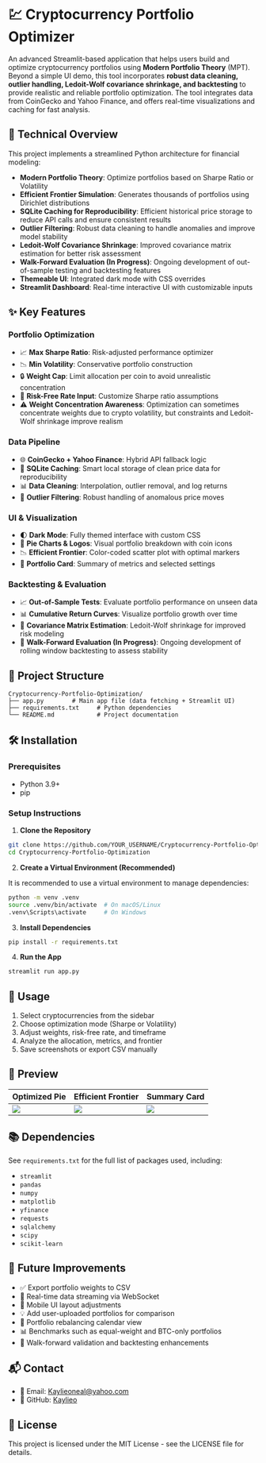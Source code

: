 # 💹 Cryptocurrency Portfolio Optimizer

An advanced Streamlit-based application that helps users build and optimize cryptocurrency portfolios using **Modern Portfolio Theory** (MPT). Beyond a simple UI demo, this tool incorporates **robust data cleaning, outlier handling, Ledoit-Wolf covariance shrinkage, and backtesting** to provide realistic and reliable portfolio optimization. The tool integrates data from CoinGecko and Yahoo Finance, and offers real-time visualizations and caching for fast analysis.

## 🔬 Technical Overview

This project implements a streamlined Python architecture for financial modeling:

- **Modern Portfolio Theory**: Optimize portfolios based on Sharpe Ratio or Volatility
- **Efficient Frontier Simulation**: Generates thousands of portfolios using Dirichlet distributions
- **SQLite Caching for Reproducibility**: Efficient historical price storage to reduce API calls and ensure consistent results
- **Outlier Filtering**: Robust data cleaning to handle anomalies and improve model stability
- **Ledoit-Wolf Covariance Shrinkage**: Improved covariance matrix estimation for better risk assessment
- **Walk-Forward Evaluation (In Progress)**: Ongoing development of out-of-sample testing and backtesting features
- **Themeable UI**: Integrated dark mode with CSS overrides
- **Streamlit Dashboard**: Real-time interactive UI with customizable inputs

## ✨ Key Features

### Portfolio Optimization
- 📈 **Max Sharpe Ratio**: Risk-adjusted performance optimizer
- 📉 **Min Volatility**: Conservative portfolio construction
- 🔒 **Weight Cap**: Limit allocation per coin to avoid unrealistic concentration
- 🧠 **Risk-Free Rate Input**: Customize Sharpe ratio assumptions
- ⚠️ **Weight Concentration Awareness**: Optimization can sometimes concentrate weights due to crypto volatility, but constraints and Ledoit-Wolf shrinkage improve realism

### Data Pipeline
- 🌐 **CoinGecko + Yahoo Finance**: Hybrid API fallback logic
- 💾 **SQLite Caching**: Smart local storage of clean price data for reproducibility
- 📊 **Data Cleaning**: Interpolation, outlier removal, and log returns
- 🚫 **Outlier Filtering**: Robust handling of anomalous price moves

### UI & Visualization
- 🌓 **Dark Mode**: Fully themed interface with custom CSS
- 🧩 **Pie Charts & Logos**: Visual portfolio breakdown with coin icons
- 📉 **Efficient Frontier**: Color-coded scatter plot with optimal markers
- 📇 **Portfolio Card**: Summary of metrics and selected settings

### Backtesting & Evaluation
- 📈 **Out-of-Sample Tests**: Evaluate portfolio performance on unseen data
- 📊 **Cumulative Return Curves**: Visualize portfolio growth over time
- 🧮 **Covariance Matrix Estimation**: Ledoit-Wolf shrinkage for improved risk modeling
- 🔄 **Walk-Forward Evaluation (In Progress)**: Ongoing development of rolling window backtesting to assess stability

## 🔧 Project Structure

```
Cryptocurrency-Portfolio-Optimization/
├── app.py        # Main app file (data fetching + Streamlit UI)
├── requirements.txt     # Python dependencies
└── README.md            # Project documentation
```

## 🛠️ Installation

### Prerequisites
- Python 3.9+
- pip

### Setup Instructions

1. **Clone the Repository**
```bash
git clone https://github.com/YOUR_USERNAME/Cryptocurrency-Portfolio-Optimization.git
cd Cryptocurrency-Portfolio-Optimization
```

2. **Create a Virtual Environment (Recommended)**

It is recommended to use a virtual environment to manage dependencies:

```bash
python -m venv .venv
source .venv/bin/activate  # On macOS/Linux
.venv\Scripts\activate     # On Windows
```

3. **Install Dependencies**
```bash
pip install -r requirements.txt
```

4. **Run the App**
```bash
streamlit run app.py
```

## 🎯 Usage

1. Select cryptocurrencies from the sidebar
2. Choose optimization mode (Sharpe or Volatility)
3. Adjust weights, risk-free rate, and timeframe
4. Analyze the allocation, metrics, and frontier
5. Save screenshots or export CSV manually

## 📸 Preview

| Optimized Pie | Efficient Frontier | Summary Card |
|---------------|--------------------|---------------|
| ![](screenshots/optimized_pie.png) | ![](screenshots/efficient_frontier.png) | ![](screenshots/summary_card.png) |

## 📚 Dependencies

See `requirements.txt` for the full list of packages used, including:

- `streamlit`
- `pandas`
- `numpy`
- `matplotlib`
- `yfinance`
- `requests`
- `sqlalchemy`
- `scipy`
- `scikit-learn`  <!-- For Ledoit-Wolf covariance shrinkage -->

## 🚀 Future Improvements

- ✅ Export portfolio weights to CSV
- 📡 Real-time data streaming via WebSocket
- 📱 Mobile UI layout adjustments
- 💡 Add user-uploaded portfolios for comparison
- 🔁 Portfolio rebalancing calendar view
- 📊 Benchmarks such as equal-weight and BTC-only portfolios
- 🔄 Walk-forward validation and backtesting enhancements

## 📬 Contact

- 📧 Email: Kaylieoneal@yahoo.com
- 🐙 GitHub: [Kaylieo](https://github.com/Kaylieo)

## 📜 License

This project is licensed under the MIT License - see the LICENSE file for details.

